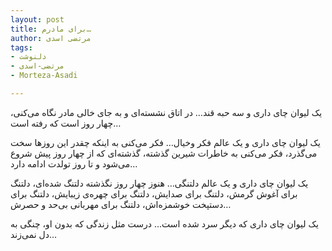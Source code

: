 ```yaml
---
layout: post
title: برای مادرم…
author: مرتضی اسدی
tags:
- دلنوشت
- مرتضی-اسدی
- Morteza-Asadi

---
```


یک لیوان چای داری و سه حبه قند… در اتاق نشسته‌ای و به جای خالی مادر نگاه می‌کنی، چهار روز است که رفته است…

یک لیوان چای داری و یک عالم فکر و‌خیال… فکر می‌کنی به اینکه چقدر این روزها سخت می‌گذرد، فکر می‌کنی به خاطرات شیرین گذشته، گذشته‌ای که از چهار روز پیش شروع می‌شود و تا روز تولدت ادامه دارد…

یک لیوان چای داری و یک عالم دلتنگی… هنوز چهار روز نگذشته دلتنگ شده‌ای، دلتنگ برای آغوش گرمش، دلتنگ برای صدایش، دلتنگ برای چهره‌ی زیبایش، دلتنگ برای دستپخت خوشمزه‌اش، دلتنگ برای مهربانی بی‌حد و حصرش…

یک لیوان چای داری که دیگر سرد شده است… درست مثل زندگی که بدون او، چنگی به دل نمی‌زند…
